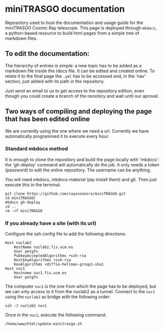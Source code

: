 # miniTRASGO documentation
Reposotory used to host the documentation and usage guide for the miniTRASGO Cosmic Ray telescope. This page is deployed through `mkdocs`, a python-based resource to build html pages from a simple tree of markdown files.

## To edit the documentation:
The hierarchy of entries is simple: a new topic has to be added as a markdown file inside the /docs file. It can be edited and created online. To relate it to the final page the `.yml` has to be accessed and, in the 'nav' section, just added with its path in the repository.

Just send an email to us to get access to the repository edition, even though you could create a branch of the reository and wait until our aproval.

## Two ways of compiling and deploying the page that has been edited online
We are currently using the one where we need a url. Currently we have automatically programmed it to execute every hour.

### Standard mkdocs method
It is enough to clone the repository and build the page locally with 'mkdocs': the 'gh-deploy' command will automatically do the job. It only needs a token (password) to edit the online repository. The username can be anything.

You will need mkdocs, mkdocs-material (pip install them) and git. Then just execute this in the terminal:
    
    git clone https://github.com/cayesoneira/miniTRASGO.git
    cd miniTRASGO/
    mkdocs gh-deploy
    cd ..
    rm -rf miniTRASGO

### If you already have a site (with its url)
Configure the ssh config file to add the following directions:

    Host nuclab2
        HostName nuclab2.fis.ucm.es
        User petgfn
        PubkeyAcceptedAlgorithms +ssh-rsa
        HostkeyAlgorithms +ssh-rsa
        KexAlgorithms +diffie-hellman-group1-sha1
    Host nuc1
        Hostname nuc1.fis.ucm.es
        User petgfn

The computer `nuc1` is the one from which the page has to be deployed, but we can only access to it from the nuclab2 as a tunnel. Connect to the `nuc1` using the `nuclab2` as bridge with the following order:

    ssh -J nuclab2 nuc1

Once in the `nuc1`, execute the following command:

    /home/www/html/update-minitrasgo.sh

